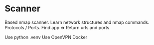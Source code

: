# Scanner

Based nmap scanner.
Learn network structures and nmap commands.
Protocols / Ports. 
Find app => Return urls and ports.

Use python .venv
Use OpenVPN Docker

## 